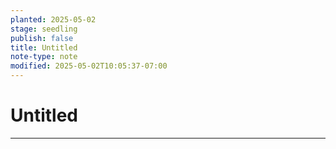 ```yaml
---
planted: 2025-05-02
stage: seedling
publish: false
title: Untitled
note-type: note
modified: 2025-05-02T10:05:37-07:00
---
```

# Untitled
---


